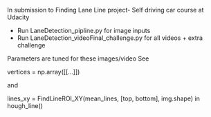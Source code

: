 In submission to Finding Lane Line project- Self driving car course at Udacity

- Run LaneDetection_pipline.py for image inputs
- Run LaneDetection_videoFinal_challenge.py for all videos + extra challenge 

Parameters are tuned for these images/video
See

vertices = np.array([[...]]) 

and

lines_xy = FindLineROI_XY(mean_lines, [top, bottom], img.shape) in hough_line()



